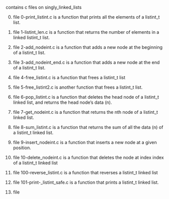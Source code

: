 contains c files on singly_linked_lists

0. file 0-print_listint.c is a function that prints all the elements of a listint_t list.

1. file 1-listint_len.c is a function that returns the number of elements in a linked listint_t list.

2. file 2-add_nodeint.c is a function that adds a new node at the beginning of a listint_t list.

3. file 3-add_nodeint_end.c is a function that adds a new node at the end of a listint_t list.

4. file 4-free_listint.c is a function that frees a listint_t list

5. file 5-free_listint2.c is another function that frees a listint_t list.

6. file 6-pop_listint.c is  a function that deletes the head node of a listint_t linked list, and returns the head node’s data (n).

7. file 7-get_nodeint.c is a function that returns the nth node of a listint_t linked list.

8. file 8-sum_listint.c is a function that returns the sum of all the data (n) of a listint_t linked list.

9. file 9-insert_nodeint.c is a function that inserts a new node at a given position.

10. file 10-delete_nodeint.c is a function that deletes the node at index index of a listint_t linked list

100. file 100-reverse_listint.c is a function that reverses a listint_t linked list

101. file 101-print-_listint_safe.c is a function that prints a listint_t linked list.

102. file
